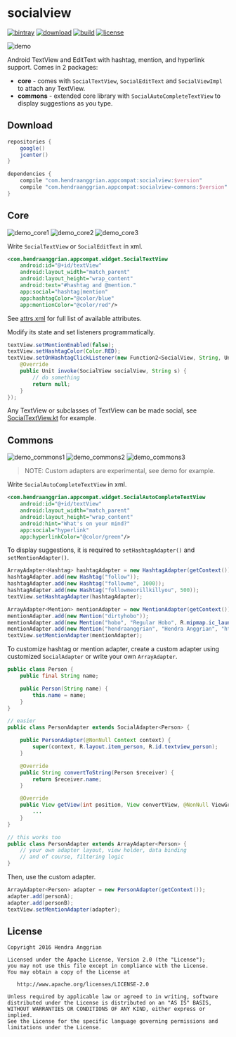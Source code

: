 socialview
==========
[![bintray](https://img.shields.io/badge/bintray-appcompat-brightgreen.svg)](https://bintray.com/hendraanggrian/appcompat)
[![download](https://api.bintray.com/packages/hendraanggrian/appcompat/socialview/images/download.svg)](https://bintray.com/hendraanggrian/appcompat/socialview/_latestVersion)
[![build](https://travis-ci.com/hendraanggrian/socialview.svg)](https://travis-ci.com/hendraanggrian/socialview)
[![license](https://img.shields.io/badge/license-Apache--2.0-blue.svg)](http://www.apache.org/licenses/LICENSE-2.0)

![demo][demo]

Android TextView and EditText with hashtag, mention, and hyperlink support.
Comes in 2 packages:
 * **core** - comes with `SocialTextView`, `SocialEditText` and `SocialViewImpl` to attach any TextView.
 * **commons** - extended core library with `SocialAutoCompleteTextView` to display suggestions as you type.

Download
--------
```gradle
repositories {
    google()
    jcenter()
}

dependencies {
    compile "com.hendraanggrian.appcompat:socialview:$version"
    compile "com.hendraanggrian.appcompat:socialview-commons:$version"
}
```

Core
----
![demo_core1][demo_core1] ![demo_core2][demo_core2] ![demo_core3][demo_core3]

Write `SocialTextView` or `SocialEditText` in xml.
```xml
<com.hendraanggrian.appcompat.widget.SocialTextView
    android:id="@+id/textView"
    android:layout_width="match_parent"
    android:layout_height="wrap_content"
    android:text="#hashtag and @mention."
    app:social="hashtag|mention"
    app:hashtagColor="@color/blue"
    app:mentionColor="@color/red"/>
```

See [attrs.xml][attrs] for full list of available attributes.

Modify its state and set listeners programmatically.
```java
textView.setMentionEnabled(false);
textView.setHashtagColor(Color.RED);
textView.setOnHashtagClickListener(new Function2<SocialView, String, Unit>() {
    @Override
    public Unit invoke(SocialView socialView, String s) {
        // do something
        return null;
    }
});
```

Any TextView or subclasses of TextView can be made social, see [SocialTextView.kt][SocialTextView] for example.

Commons
-------
![demo_commons1][demo_commons1] ![demo_commons2][demo_commons2] ![demo_commons3][demo_commons3]

> NOTE: Custom adapters are experimental, see demo for example.

Write `SocialAutoCompleteTextView` in xml.
```xml
<com.hendraanggrian.appcompat.widget.SocialAutoCompleteTextView
    android:id="@+id/textView"
    android:layout_width="match_parent"
    android:layout_height="wrap_content"
    android:hint="What's on your mind?"
    app:social="hyperlink"
    app:hyperlinkColor="@color/green"/>
```

To display suggestions, it is required to `setHashtagAdapter()` and `setMentionAdapter()`.
```java
ArrayAdapter<Hashtag> hashtagAdapter = new HashtagAdapter(getContext());
hashtagAdapter.add(new Hashtag("follow"));
hashtagAdapter.add(new Hashtag("followme", 1000));
hashtagAdapter.add(new Hashtag("followmeorillkillyou", 500));
textView.setHashtagAdapter(hashtagAdapter);

ArrayAdapter<Mention> mentionAdapter = new MentionAdapter(getContext());
mentionAdapter.add(new Mention("dirtyhobo"));
mentionAdapter.add(new Mention("hobo", "Regular Hobo", R.mipmap.ic_launcher));
mentionAdapter.add(new Mention("hendraanggrian", "Hendra Anggrian", "https://avatars0.githubusercontent.com/u/11507430?v=3&s=460"));
textView.setMentionAdapter(mentionAdapter);
```

To customize hashtag or mention adapter, create a custom adapter using customized `SocialAdapter` or write your own `ArrayAdapter`.
```java
public class Person {
    public final String name;

    public Person(String name) {
        this.name = name;
    }
}

// easier
public class PersonAdapter extends SocialAdapter<Person> {

    public PersonAdapter(@NonNull Context context) {
        super(context, R.layout.item_person, R.id.textview_person);
    }

    @Override
    public String convertToString(Person $receiver) {
        return $receiver.name;
    }

    @Override
    public View getView(int position, View convertView, @NonNull ViewGroup parent) {
        ...
    }
}

// this works too
public class PersonAdapter extends ArrayAdapter<Person> {
    // your own adapter layout, view holder, data binding
    // and of course, filtering logic
}
```

Then, use the custom adapter.
```java
ArrayAdapter<Person> adapter = new PersonAdapter(getContext());
adapter.add(personA);
adapter.add(personB);
textView.setMentionAdapter(adapter);
```

License
-------
    Copyright 2016 Hendra Anggrian

    Licensed under the Apache License, Version 2.0 (the "License");
    you may not use this file except in compliance with the License.
    You may obtain a copy of the License at

       http://www.apache.org/licenses/LICENSE-2.0

    Unless required by applicable law or agreed to in writing, software
    distributed under the License is distributed on an "AS IS" BASIS,
    WITHOUT WARRANTIES OR CONDITIONS OF ANY KIND, either express or implied.
    See the License for the specific language governing permissions and
    limitations under the License.

[demo]: /art/demo.png
[demo_core1]: /art/demo_core1.gif
[demo_core2]: /art/demo_core2.gif
[demo_core3]: /art/demo_core3.gif
[demo_commons1]: /art/demo_commons1.gif
[demo_commons2]: /art/demo_commons2.gif
[demo_commons3]: /art/demo_commons3.gif
[attrs]: https://github.com/HendraAnggrian/socialview/blob/master/socialview/res/values/attrs.xml
[SocialTextView]: https://github.com/HendraAnggrian/socialview/blob/master/socialview/src/com/hendraanggrian/socialview/widget/SocialTextView.kt
